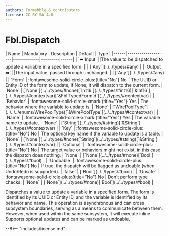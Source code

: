 ```yaml
---
authors: Formabble & contributors
license: CC-BY-SA-4.0
---
```



# Fbl.Dispatch

<div class="sh-parameters" markdown="1">
| Name | Mandatory | Description | Default | Type |
|------|---------------------|-------------|---------|------|
| `⬅️ Input` ||The value to be dispatched to update a variable in a specified form. | | [`Any`](../../types/#any) |
| `Output ➡️` ||The input value, passed through unchanged. | | [`Any`](../../types/#any) |
| `Form` | :fontawesome-solid-circle-plus:{title="No"} No  | The UUID or Entity ID of the form to update, if None, it will dispatch to the current form. | `None` | [`None`](../../types/#none)[`Int16`](../../types/#int16)[`&Int16`](../../types/#contextvar)[`&Fbl.TypedFormId`](../../types/#contextvar) |
| `Behavior` | :fontawesome-solid-circle-xmark:{title="Yes"} Yes  | The behavior where the variable to update is. | `None` | [`WirePoolType`](../../../enums/WirePoolType)[`&WirePoolType`](../../types/#contextvar) |
| `Name` | :fontawesome-solid-circle-xmark:{title="Yes"} Yes  | The variable name to update. | `None` | [`String`](../../types/#string)[`&String`](../../types/#contextvar) |
| `Key` | :fontawesome-solid-circle-plus:{title="No"} No  | The optional key name if the variable to update is a table. | `None` | [`None`](../../types/#none)[`String`](../../types/#string)[`&String`](../../types/#contextvar) |
| `Optional` | :fontawesome-solid-circle-plus:{title="No"} No  | The target value or behaviors might not exist, in this case the dispatch does nothing. | `None` | [`None`](../../types/#none)[`Bool`](../../types/#bool) |
| `Undoable` | :fontawesome-solid-circle-plus:{title="No"} No  | If true, the dispatch will be flagged as undoable (when Undo/Redo is supported). | `false` | [`Bool`](../../types/#bool) |
| `Unsafe` | :fontawesome-solid-circle-plus:{title="No"} No  | Don't perform type checks. | `None` | [`None`](../../types/#none)[`Bool`](../../types/#bool) |

</div>

Dispatches a value to update a variable in a specified form. The form is identified by its UUID or Entity ID, and the variable is identified by its behavior and name. This operation is asynchronous and can cross subsystem boundaries, serving as a means to communicate between them. However, when used within the same subsystem, it will execute inline. Supports optional updates and can be marked as undoable.

--8<-- "includes/license.md"

